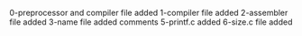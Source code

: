 0-preprocessor and compiler file added
1-compiler file added
2-assembler file added
3-name file added
comments
5-printf.c added
6-size.c file added
